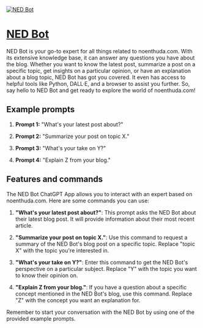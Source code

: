 [![NED Bot](https://files.oaiusercontent.com/file-L4jRwQ2E7aYrLe6f84lmAuZq?se=2123-10-16T12%3A01%3A37Z&sp=r&sv=2021-08-06&sr=b&rscc=max-age%3D31536000%2C%20immutable&rscd=attachment%3B%20filename%3Db1c273c1-3576-45e8-972b-f67159588261.png&sig=TRRhgkxyIrvzoTOy2uu3uGr/IWMyyUsLqwQNW%2BVjmw4%3D)](https://chat.openai.com/g/g-DR2ew313g-ned-bot)

# [NED Bot](https://chat.openai.com/g/g-DR2ew313g-ned-bot)

NED Bot is your go-to expert for all things related to noenthuda.com. With its extensive knowledge base, it can answer any questions you have about the blog. Whether you want to know the latest post, summarize a post on a specific topic, get insights on a particular opinion, or have an explanation about a blog topic, NED Bot has got you covered. It even has access to helpful tools like Python, DALL·E, and a browser to assist you further. So, say hello to NED Bot and get ready to explore the world of noenthuda.com!

## Example prompts

1. **Prompt 1:** "What's your latest post about?"

2. **Prompt 2:** "Summarize your post on topic X."

3. **Prompt 3:** "What's your take on Y?"

4. **Prompt 4:** "Explain Z from your blog."

## Features and commands

The NED Bot ChatGPT App allows you to interact with an expert based on noenthuda.com. Here are some commands you can use:

1. **"What's your latest post about?"**: This prompt asks the NED Bot about their latest blog post. It will provide information about their most recent article.

2. **"Summarize your post on topic X."**: Use this command to request a summary of the NED Bot's blog post on a specific topic. Replace "topic X" with the topic you're interested in.

3. **"What's your take on Y?"**: Enter this command to get the NED Bot's perspective on a particular subject. Replace "Y" with the topic you want to know their opinion on.

4. **"Explain Z from your blog."**: If you have a question about a specific concept mentioned in the NED Bot's blog, use this command. Replace "Z" with the concept you want an explanation for.

Remember to start your conversation with the NED Bot by using one of the provided example prompts.